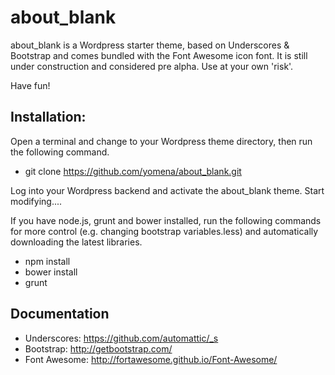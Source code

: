 about_blank
===

about_blank is a Wordpress starter theme, based on Underscores & Bootstrap and comes bundled with the Font Awesome icon font. It is still under construction and considered pre alpha. Use at your own 'risk'.

Have fun!

Installation:
---
Open a terminal and change to your Wordpress theme directory, then run the following command.

* git clone https://github.com/yomena/about_blank.git

Log into your Wordpress backend and activate the about_blank theme.
Start modifying....

If you have node.js, grunt and bower installed, run the following commands for more control (e.g. changing bootstrap variables.less) and automatically downloading the latest libraries.
* npm install
* bower install
* grunt

Documentation
---
* Underscores: https://github.com/automattic/_s
* Bootstrap: http://getbootstrap.com/
* Font Awesome: http://fortawesome.github.io/Font-Awesome/
